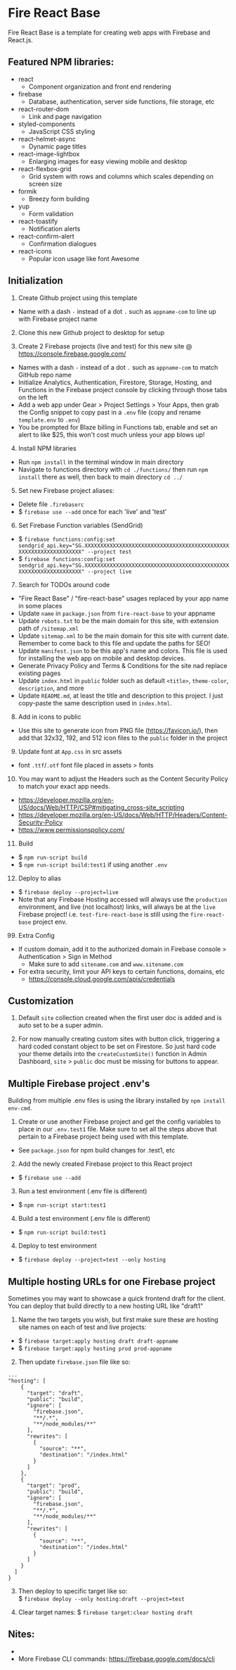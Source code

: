 # Fire React Base
Fire React Base is a template for creating web apps with Firebase and React.js.

## Featured NPM libraries:
* react 
    * Component organization and front end rendering
* firebase
    * Database, authentication, server side functions, file storage, etc
* react-router-dom
    * Link and page navigation
* styled-components
    * JavaScript CSS styling
* react-helmet-async
    * Dynamic page titles
* react-image-lightbox
    * Enlarging images for easy viewing mobile and desktop
* react-flexbox-grid
    * Grid system with rows and columns which scales depending on screen size
* formik
    * Breezy form building
* yup
    * Form validation
* react-toastify
    * Notification alerts
* react-confirm-alert
    * Confirmation dialogues
* react-icons
    * Popular icon usage like font Awesome

## Initialization

1. Create Github project using this template
- Name with a dash `-` instead of a dot `.` such as `appname-com` to line up with Firebase project name

2. Clone this new Github project to desktop for setup

3. Create 2 Firebase projects (live and test) for this new site @ https://console.firebase.google.com/
- Names with a dash `-` instead of a dot `.` such as `appname-com` to match GitHub repo name
- Initialize Analytics, Authentication, Firestore, Storage, Hosting, and Functions in the Firebase project console by clicking through those tabs on the left
- Add a web app under Gear > Project Settings > Your Apps, then grab the Config snippet to copy past in a `.env` file (copy and rename `template.env` to `.env`)
- You be prompted for Blaze billing in Functions tab, enable and set an alert to like $25, this won't cost much unless your app blows up!

4. Install NPM libraries
- Run `npm install` in the terminal window in main directory
- Navigate to functions directory with `cd ./functions/` then run `npm install` there as well, then back to main directory `cd ../`

5. Set new Firebase project aliases:
- Delete file `.firebaserc`
- $ `firebase use --add` once for each 'live' and 'test'

6. Set Firebase Function variables (SendGrid)
- $ `firebase functions:config:set sendgrid_api.key="SG.XXXXXXXXXXXXXXXXXXXXXXXXXXXXXXXXXXXXXXXXXXXXXXXXXXXXXXXXXXXXXXXXXX" --project test`
- $ `firebase functions:config:set sendgrid_api.key="SG.XXXXXXXXXXXXXXXXXXXXXXXXXXXXXXXXXXXXXXXXXXXXXXXXXXXXXXXXXXXXXXXXXX" --project live`

7. Search for TODOs around code
- "Fire React Base" / "fire-react-base" usages replaced by your app name in some places
- Update `name` in `package.json` from `fire-react-base` to your appname
- Update `robots.txt` to be the main domain for this site, with extension path of `/sitemap.xml`
- Update `sitemap.xml` to be the main domain for this site with current date. Remember to come back to this file and update the paths for SEO!
- Update `manifest.json` to be this app's name and colors. This file is used for installing the web app on mobile and desktop devices.
- Generate Privacy Policy and Terms & Conditions for the site nad replace existing pages
- Update `index.html` in `public` folder such as default `<title>`, `theme-color`, `description`, and more
- Update `README.md`, at least the title and description to this project. I just copy-paste the same description used in `index.html`.

8. Add in icons to public 
- Use this site to generate icon from PNG file (https://favicon.io/), then add that 32x32, 192, and 512 icon files to the `public` folder in the project

9. Update font at `App.css` in src assets
- font `.ttf`/`.otf` font file placed in assets > fonts

10. You may want to adjust the Headers such as the Content Security Policy to match your exact app needs.
- https://developer.mozilla.org/en-US/docs/Web/HTTP/CSP#mitigating_cross-site_scripting
- https://developer.mozilla.org/en-US/docs/Web/HTTP/Headers/Content-Security-Policy
- https://www.permissionspolicy.com/

11. Build 
- $ `npm run-script build`
- $ `npm run-script build:test1` if using another `.env`

12. Deploy to alias
- $ `firebase deploy --project=live`
- Note that any Firebase Hosting accessed will always use the `production` environment, and live (not localhost) links, will always be at the `live` Firebase project! i.e. `test-fire-react-base` is still using the `fire-react-base` project env.

99. Extra Config
- If custom domain, add it to the authorized domain in Firebase console > Authentication > Sign in Method 
    - Make sure to add `sitename.com` and `www.sitename.com`
- For extra security, limit your API keys to certain functions, domains, etc
    - https://console.cloud.google.com/apis/credentials

## Customization

1. Default `site` collection created when the first user doc is added and is auto set to be a super admin.

2. For now manually creating custom sites with button click, triggering a hard coded constant object to be set on Firestore. So just hard code your theme details into the `createCustomSite()` function in Admin Dashboard, `site` > `public` doc must be missing for buttons to appear.

## Multiple Firebase project .env's 
Building from multiple .env files is using the library installed by `npm install env-cmd`.

1. Create or use another Firebase project and get the config variables to place in our `.env.test1` file. Make sure to set all the steps above that pertain to a Firebase project being used with this template.
- See `package.json` for npm build changes for .test1, etc

2. Add the newly created Firebase project to this React project
- $ `firebase use --add`

3. Run a test environment (.env file is different)
- $ `npm run-script start:test1`

4. Build a test environment (.env file is different)
- $ `npm run-script build:test1` 

4. Deploy to test environment
- $ `firebase deploy --project=test --only hosting`

## Multiple hosting URLs for one Firebase project 
Sometimes you may want to showcase a quick frontend draft for the client. You can deploy that build directly to a new hosting URL like "draft1"

1. Name the two targets you wish, but first make sure these are hosting site names on each of test and live projects:
-  $ `firebase target:apply hosting draft draft-appname`  
-  $ `firebase target:apply hosting prod prod-appname`  
 
2. Then update `firebase.json` file like so:  
```
...
"hosting": [
    {
      "target": "draft",
      "public": "build",
      "ignore": [
        "firebase.json",
        "**/.*",
        "**/node_modules/**"
      ],
      "rewrites": [
        {
          "source": "**",
          "destination": "/index.html"
        }
      ]
    },
    {
      "target": "prod",
      "public": "build",
      "ignore": [
        "firebase.json",
        "**/.*",
        "**/node_modules/**"
      ],
      "rewrites": [
        {
          "source": "**",
          "destination": "/index.html"
        }
      ]
    }
  ]
}

```  

3. Then deploy to specific target like so:  
 $ `firebase deploy --only hosting:draft --project=test`

4. Clear target names:
 $ `firebase target:clear hosting draft`

## Nites:

- 
- More Firebase CLI commands: https://firebase.google.com/docs/cli
